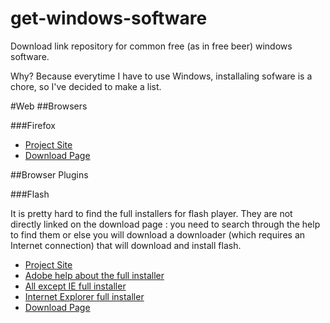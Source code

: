 get-windows-software
====================

Download link repository for common free (as in free beer) windows software.

Why? Because everytime I have to use Windows, installaling sofware is a chore, so I've decided to make a list.

#Web
##Browsers

###Firefox
* [Project Site](https://www.mozilla.org/firefox)
* [Download Page](https://www.mozilla.org/en-US/firefox/all/)


##Browser Plugins

###Flash

It is pretty hard to find the full installers for flash player. They are not directly linked on the download page : you need to search through the help to find them or else you will download a downloader (which requires an Internet connection) that will download and install flash.

* [Project Site](http://www.adobe.com/products/flashplayer.html)
* [Adobe help about the full installer](http://helpx.adobe.com/flash-player/kb/installation-problems-flash-player-windows.html#main-pars_header)
* [All except IE full installer](http://download.macromedia.com/pub/flashplayer/current/support/install_flash_player.exe)
* [Internet Explorer full installer](http://download.macromedia.com/pub/flashplayer/current/support/install_flash_player_ax.exe)
* [Download Page](http://get.adobe.com/flashplayer/)
